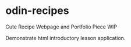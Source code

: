 # odin-recipes
Cute Recipe Webpage and Portfolio Piece WIP

Demonstrate html introductory lesson application. 